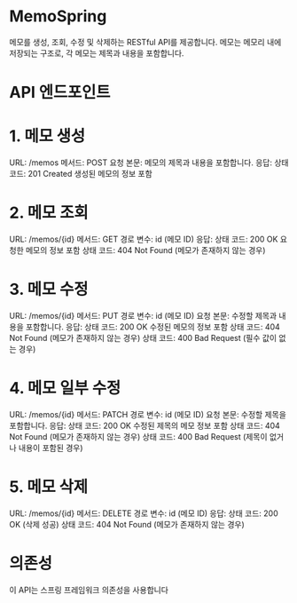 # MemoSpring

메모를 생성, 조회, 수정 및 삭제하는 RESTful API를 제공합니다. 메모는 메모리 내에 저장되는 구조로, 각 메모는 제목과 내용을 포함합니다.

# API 엔드포인트
# 1. 메모 생성
   URL: /memos
   메서드: POST
   요청 본문: 메모의 제목과 내용을 포함합니다.
   응답:
   상태 코드: 201 Created
   생성된 메모의 정보 포함
# 2. 메모 조회
   URL: /memos/{id}
   메서드: GET
   경로 변수: id (메모 ID)
   응답:
   상태 코드: 200 OK
   요청한 메모의 정보 포함
   상태 코드: 404 Not Found (메모가 존재하지 않는 경우)
# 3. 메모 수정
   URL: /memos/{id}
   메서드: PUT
   경로 변수: id (메모 ID)
   요청 본문: 수정할 제목과 내용을 포함합니다.
   응답:
   상태 코드: 200 OK
   수정된 메모의 정보 포함
   상태 코드: 404 Not Found (메모가 존재하지 않는 경우)
   상태 코드: 400 Bad Request (필수 값이 없는 경우)
# 4. 메모 일부 수정
   URL: /memos/{id}
   메서드: PATCH
   경로 변수: id (메모 ID)
   요청 본문: 수정할 제목을 포함합니다.
   응답:
   상태 코드: 200 OK
   수정된 제목의 메모 정보 포함
   상태 코드: 404 Not Found (메모가 존재하지 않는 경우)
   상태 코드: 400 Bad Request (제목이 없거나 내용이 포함된 경우)
# 5. 메모 삭제
   URL: /memos/{id}
   메서드: DELETE
   경로 변수: id (메모 ID)
   응답:
   상태 코드: 200 OK (삭제 성공)
   상태 코드: 404 Not Found (메모가 존재하지 않는 경우)
   
#   의존성
   이 API는 스프링 프레임워크 의존성을 사용합니다

